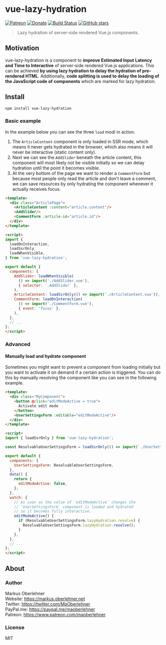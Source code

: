 # vue-lazy-hydration

[![Patreon](https://img.shields.io/badge/patreon-donate-blue.svg)](https://www.patreon.com/maoberlehner)
[![Donate](https://img.shields.io/badge/Donate-PayPal-blue.svg)](https://paypal.me/maoberlehner)
[![Build Status](https://travis-ci.org/maoberlehner/vue-lazy-hydration.svg?branch=master)](https://travis-ci.org/maoberlehner/vue-lazy-hydration)
[![GitHub stars](https://img.shields.io/github/stars/maoberlehner/vue-lazy-hydration.svg?style=social&label=Star)](https://github.com/maoberlehner/vue-lazy-hydration)

> Lazy hydration of server-side rendered Vue.js components.

## Motivation

vue-lazy-hydration is a component to **improve Estimated Input Latency and Time to Interactive** of server-side rendered Vue.js applications. This can be achieved **by using lazy hydration to delay the hydration of pre-rendered HTML**. Additionally, **code splitting is used to delay the loading of the JavaScript code of components** which are marked for lazy hydration.

## Install

```bash
npm install vue-lazy-hydration
```

### Basic example

In the example below you can see the three `load` modi in action.

1. The `ArticleContent` component is only loaded in SSR mode, which means it never gets hydrated in the browser, which also means it will never be interactive (static content only).
2. Next we can see the `AddSlider` beneath the article content, this component will most likely not be visible initially so we can delay hydration until the point it becomes visible.
3. At the very bottom of the page we want to render a `CommentForm` but because most people only read the article and don't leave a comment, we can save resources by only hydrating the component whenever it actually receives focus.

```html
<template>
  <div class="ArticlePage">
    <ArticleContent :content="article.content"/>
    <AddSlider/>
    <CommentForm :article-id="article.id"/>
  </div>
</template>

<script>
import {
  loadOnInteraction,
  loadSsrOnly,
  loadWhenVisible,
} from 'vue-lazy-hydration';

export default {
  components: {
    AddSlider: loadWhenVisible(
      () => import('./AddSlider.vue'),
      { selector: `.AddSlider` },
    ),
    ArticleContent: loadSsrOnly(() => import('./ArticleContent.vue')),
    CommentForm: loadOnInteraction(
      () => import('./CommentForm.vue'),
      { event: 'focus' },
    ),
  },
  // ...
};
</script>
```

### Advanced

#### Manually load and hydrate component

Sometimes you might want to prevent a component from loading initially but you want to activate it on demand if a certain action is triggered. You can do this by manually resolving the component like you can see in the following example.

```html
<template>
  <div class="MyComponent">
    <button @click="editModeActive = true">
      Activate edit mode
    </button>
    <UserSettingsForm :editable="editModeActive"/>
  </div>
</template>

<script>
import { loadSsrOnly } from 'vue-lazy-hydration';

const ResolvableUserSettingsForm = loadSsrOnly(() => import(`./UserSettingsForm.vue`));

export default {
  components: {
    UserSettingsForm: ResolvableUserSettingsForm,
  },
  data() {
    return {
      editModeActive: false,
    };
  },
  watch: {
    // As soon as the value of `editModeActive` changes the
    // `UserSettingsForm` component is loaded and hydrated
    // so it becomes fully interactive.
    editModeActive() {
      if (ResolvableUserSettingsForm.lazyHydration.resolve) {
        ResolvableUserSettingsForm.lazyHydration.resolve();
      }
    },
  },
  // ...
};
</script>
```

## About

### Author

Markus Oberlehner  
Website: https://markus.oberlehner.net  
Twitter: https://twitter.com/MaOberlehner  
PayPal.me: https://paypal.me/maoberlehner  
Patreon: https://www.patreon.com/maoberlehner

### License

MIT

